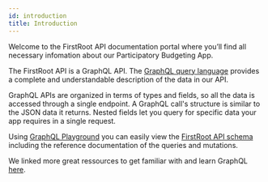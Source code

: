 ```yaml
---
id: introduction
title: Introduction
---
```

Welcome to the FirstRoot API documentation portal where you’ll find all necessary infomation about our Participatory Budgeting App. 

The FirstRoot API is a GraphQL API. The [GraphQL query language](https://graphql.org/learn/) provides a complete and understandable description of the data in our API. 

GraphQL APIs are organized in terms of types and fields, so all the data is accessed through a single endpoint.
A GraphQL call's structure is similar to the JSON data it returns. Nested fields let you query for specific data your app requires in a single request.

Using [GraphQL Playground](https://github.com/graphql/graphql-playground) you can easily view the [FirstRoot API schema](references.md) including the reference documentation of the queries and mutations.

We linked more great ressources to get familiar with and learn GraphQL [here](graphql.md).
